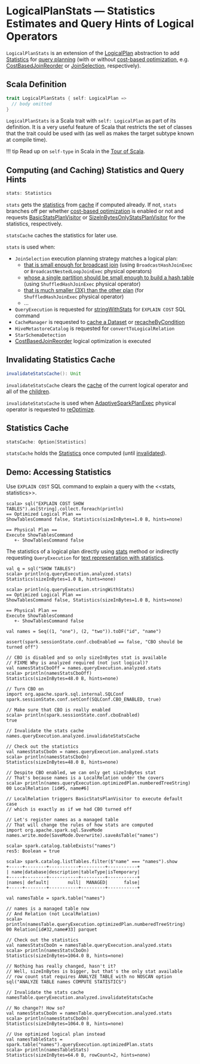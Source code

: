 # LogicalPlanStats &mdash; Statistics Estimates and Query Hints of Logical Operators

`LogicalPlanStats` is an extension of the [LogicalPlan](LogicalPlan.md) abstraction to add [Statistics](#stats) for [query planning](../SparkPlanner.md) (with or without [cost-based optimization](../cost-based-optimization/index.md), e.g. [CostBasedJoinReorder](../logical-optimizations/CostBasedJoinReorder.md) or [JoinSelection](../execution-planning-strategies/JoinSelection.md), respectively).

## Scala Definition

```scala
trait LogicalPlanStats { self: LogicalPlan =>
  // body omitted
}
```

`LogicalPlanStats` is a Scala trait with `self: LogicalPlan` as part of its definition. It is a very useful feature of Scala that restricts the set of classes that the trait could be used with (as well as makes the target subtype known at compile time).

!!! tip
    Read up on `self-type` in Scala in the [Tour of Scala](https://docs.scala-lang.org/tour/self-types.html).

## <span id="stats"> Computing (and Caching) Statistics and Query Hints

```scala
stats: Statistics
```

`stats` gets the [statistics](Statistics.md) from [cache](#statsCache) if computed already. If not, `stats` branches off per whether [cost-based optimization](../cost-based-optimization/index.md) is enabled or not and requests [BasicStatsPlanVisitor](BasicStatsPlanVisitor.md) or [SizeInBytesOnlyStatsPlanVisitor](SizeInBytesOnlyStatsPlanVisitor.md) for the statistics, respectively.

`statsCache` caches the statistics for later use.

`stats` is used when:

* `JoinSelection` execution planning strategy matches a logical plan:
   * [that is small enough for broadcast join](../execution-planning-strategies/JoinSelection.md#canBroadcast) (using `BroadcastHashJoinExec` or `BroadcastNestedLoopJoinExec` physical operators)
   * [whose a single partition should be small enough to build a hash table](../execution-planning-strategies/JoinSelection.md#canBuildLocalHashMap) (using `ShuffledHashJoinExec` physical operator)
   * [that is much smaller (3X) than the other plan](../execution-planning-strategies/JoinSelection.md#muchSmaller) (for `ShuffledHashJoinExec` physical operator)
   * ...
* `QueryExecution` is requested for [stringWithStats](../QueryExecution.md#stringWithStats) for `EXPLAIN COST` SQL command
* `CacheManager` is requested to [cache a Dataset](../CacheManager.md#cacheQuery) or [recacheByCondition](../CacheManager.md#recacheByCondition)
* `HiveMetastoreCatalog` is requested for `convertToLogicalRelation`
* `StarSchemaDetection`
* [CostBasedJoinReorder](../logical-optimizations/CostBasedJoinReorder.md) logical optimization is executed

## <span id="invalidateStatsCache"> Invalidating Statistics Cache

```scala
invalidateStatsCache(): Unit
```

`invalidateStatsCache` clears the [cache](#statsCache) of the current logical operator and all of the [children](../catalyst/TreeNode.md#children).

`invalidateStatsCache` is used when [AdaptiveSparkPlanExec](../physical-operators/AdaptiveSparkPlanExec.md) physical operator is requested to [reOptimize](../physical-operators/AdaptiveSparkPlanExec.md#reOptimize).

## <span id="statsCache"> Statistics Cache

```scala
statsCache: Option[Statistics]
```

`statsCache` holds the [Statistics](#stats) once computed (until [invalidated](#invalidateStatsCache)).

## Demo: Accessing Statistics

Use `EXPLAIN COST` SQL command to explain a query with the <<stats, statistics>>.

```text
scala> sql("EXPLAIN COST SHOW TABLES").as[String].collect.foreach(println)
== Optimized Logical Plan ==
ShowTablesCommand false, Statistics(sizeInBytes=1.0 B, hints=none)

== Physical Plan ==
Execute ShowTablesCommand
   +- ShowTablesCommand false
```

The statistics of a logical plan directly using [stats](#stats) method or indirectly requesting `QueryExecution` for [text representation with statistics](../QueryExecution.md#stringWithStats).

```text
val q = sql("SHOW TABLES")
scala> println(q.queryExecution.analyzed.stats)
Statistics(sizeInBytes=1.0 B, hints=none)

scala> println(q.queryExecution.stringWithStats)
== Optimized Logical Plan ==
ShowTablesCommand false, Statistics(sizeInBytes=1.0 B, hints=none)

== Physical Plan ==
Execute ShowTablesCommand
   +- ShowTablesCommand false
```

```text
val names = Seq((1, "one"), (2, "two")).toDF("id", "name")

assert(spark.sessionState.conf.cboEnabled == false, "CBO should be turned off")

// CBO is disabled and so only sizeInBytes stat is available
// FIXME Why is analyzed required (not just logical)?
val namesStatsCboOff = names.queryExecution.analyzed.stats
scala> println(namesStatsCboOff)
Statistics(sizeInBytes=48.0 B, hints=none)

// Turn CBO on
import org.apache.spark.sql.internal.SQLConf
spark.sessionState.conf.setConf(SQLConf.CBO_ENABLED, true)

// Make sure that CBO is really enabled
scala> println(spark.sessionState.conf.cboEnabled)
true

// Invalidate the stats cache
names.queryExecution.analyzed.invalidateStatsCache

// Check out the statistics
val namesStatsCboOn = names.queryExecution.analyzed.stats
scala> println(namesStatsCboOn)
Statistics(sizeInBytes=48.0 B, hints=none)

// Despite CBO enabled, we can only get sizeInBytes stat
// That's because names is a LocalRelation under the covers
scala> println(names.queryExecution.optimizedPlan.numberedTreeString)
00 LocalRelation [id#5, name#6]

// LocalRelation triggers BasicStatsPlanVisitor to execute default case
// which is exactly as if we had CBO turned off

// Let's register names as a managed table
// That will change the rules of how stats are computed
import org.apache.spark.sql.SaveMode
names.write.mode(SaveMode.Overwrite).saveAsTable("names")

scala> spark.catalog.tableExists("names")
res5: Boolean = true

scala> spark.catalog.listTables.filter($"name" === "names").show
+-----+--------+-----------+---------+-----------+
| name|database|description|tableType|isTemporary|
+-----+--------+-----------+---------+-----------+
|names| default|       null|  MANAGED|      false|
+-----+--------+-----------+---------+-----------+

val namesTable = spark.table("names")

// names is a managed table now
// And Relation (not LocalRelation)
scala> println(namesTable.queryExecution.optimizedPlan.numberedTreeString)
00 Relation[id#32,name#33] parquet

// Check out the statistics
val namesStatsCboOn = namesTable.queryExecution.analyzed.stats
scala> println(namesStatsCboOn)
Statistics(sizeInBytes=1064.0 B, hints=none)

// Nothing has really changed, hasn't it?
// Well, sizeInBytes is bigger, but that's the only stat available
// row count stat requires ANALYZE TABLE with no NOSCAN option
sql("ANALYZE TABLE names COMPUTE STATISTICS")

// Invalidate the stats cache
namesTable.queryExecution.analyzed.invalidateStatsCache

// No change?! How so?
val namesStatsCboOn = namesTable.queryExecution.analyzed.stats
scala> println(namesStatsCboOn)
Statistics(sizeInBytes=1064.0 B, hints=none)

// Use optimized logical plan instead
val namesTableStats = spark.table("names").queryExecution.optimizedPlan.stats
scala> println(namesTableStats)
Statistics(sizeInBytes=64.0 B, rowCount=2, hints=none)
```

